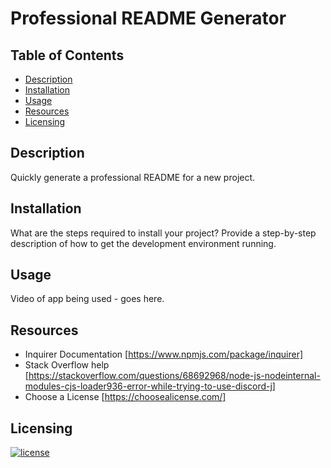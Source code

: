 # Professional README Generator

## Table of Contents 
  - [Description](#description)
  - [Installation](#installation)
  - [Usage](#usage)
  - [Resources](#resources)
  - [Licensing](#Licensing)

## Description
Quickly generate a professional README for a new project.

## Installation
What are the steps required to install your project? Provide a step-by-step description of how to get the development environment running.

## Usage 
Video of app being used - goes here.

## Resources
* Inquirer Documentation [https://www.npmjs.com/package/inquirer]
* Stack Overflow help [https://stackoverflow.com/questions/68692968/node-js-nodeinternal-modules-cjs-loader936-error-while-trying-to-use-discord-j]
* Choose a License [https://choosealicense.com/]

## Licensing
[![license](https://img.shields.io/badge/license-MIT-blue)](https://shields.io)
